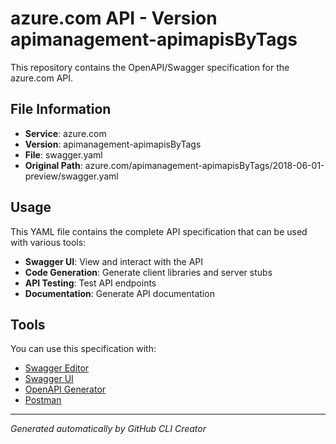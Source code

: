 # azure.com API - Version apimanagement-apimapisByTags

This repository contains the OpenAPI/Swagger specification for the azure.com API.

## File Information

- **Service**: azure.com
- **Version**: apimanagement-apimapisByTags
- **File**: swagger.yaml
- **Original Path**: azure.com/apimanagement-apimapisByTags/2018-06-01-preview/swagger.yaml

## Usage

This YAML file contains the complete API specification that can be used with various tools:

- **Swagger UI**: View and interact with the API
- **Code Generation**: Generate client libraries and server stubs
- **API Testing**: Test API endpoints
- **Documentation**: Generate API documentation

## Tools

You can use this specification with:

- [Swagger Editor](https://editor.swagger.io/)
- [Swagger UI](https://swagger.io/tools/swagger-ui/)
- [OpenAPI Generator](https://openapi-generator.tech/)
- [Postman](https://www.postman.com/)

---

*Generated automatically by GitHub CLI Creator*
